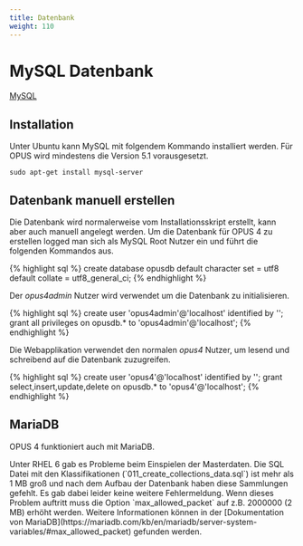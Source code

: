 ```yaml
---
title: Datenbank
weight: 110
---
```


# MySQL Datenbank

[MySQL](https://www.mysql.com/)

## Installation

Unter Ubuntu kann MySQL mit folgendem Kommando installiert werden. Für OPUS wird mindestens die Version 5.1
vorausgesetzt.

    sudo apt-get install mysql-server

## Datenbank manuell erstellen

Die Datenbank wird normalerweise vom Installationsskript erstellt, kann aber auch manuell angelegt werden. 
Um die Datenbank für OPUS 4 zu erstellen logged man sich als MySQL Root Nutzer ein und führt die folgenden
Kommandos aus.

{% highlight sql %}
create database opusdb default character set = utf8 default collate = utf8_general_ci;
{% endhighlight %}

Der *opus4admin* Nutzer wird verwendet um die Datenbank zu initialisieren.

{% highlight sql %}
create user 'opus4admin'@'localhost' identified by '<passwd>';
grant all privileges on opusdb.* to 'opus4admin'@'localhost';
{% endhighlight %}

Die Webapplikation verwendet den normalen *opus4* Nutzer, um lesend und schreibend auf die Datenbank zuzugreifen.

{% highlight sql %}
create user 'opus4'@'localhost' identified by '<passwd>';
grant select,insert,update,delete on opusdb.* to 'opus4'@'localhost';
{% endhighlight %}

## MariaDB

OPUS 4 funktioniert auch mit MariaDB.

<p class="warning" markdown="1">
Unter RHEL 6 gab es Probleme beim Einspielen der Masterdaten. Die SQL Datei mit den Klassifikationen
(`011_create_collections_data.sql`) ist mehr als 1 MB
groß und nach dem Aufbau der Datenbank haben diese Sammlungen gefehlt. Es gab dabei leider keine weitere Fehlermeldung.
Wenn dieses Problem auftritt muss die Option `max_allowed_packet` auf z.B. 2000000 (2 MB) erhöht werden. Weitere
Informationen können in der
[Dokumentation von MariaDB](https://mariadb.com/kb/en/mariadb/server-system-variables/#max_allowed_packet)
gefunden werden.
</p>

